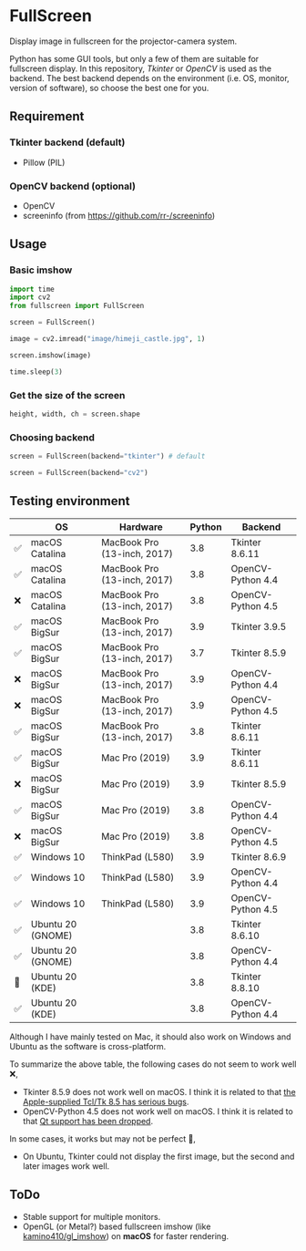 # FullScreen
Display image in fullscreen for the projector-camera system.

Python has some GUI tools, but only a few of them are suitable for fullscreen display. In this repository, *Tkinter* or *OpenCV* is used as the backend. The best backend depends on the environment (i.e. OS, monitor, version of software), so choose the best one for you.

## Requirement
### Tkinter backend (default)
- Pillow (PIL)

### OpenCV backend (optional)
- OpenCV
- screeninfo (from https://github.com/rr-/screeninfo)

## Usage

### Basic imshow
```python
import time
import cv2
from fullscreen import FullScreen

screen = FullScreen()

image = cv2.imread("image/himeji_castle.jpg", 1)

screen.imshow(image)

time.sleep(3)
```

### Get the size of the screen
```python
height, width, ch = screen.shape
```

### Choosing backend
```python
screen = FullScreen(backend="tkinter") # default
```
```python
screen = FullScreen(backend="cv2")
```

## Testing environment
|      | OS | Hardware | Python | Backend |
| ---- | ---- | ---- | ---- | ---- |
|  ✅  | macOS Catalina |  MacBook Pro (13-inch, 2017)  |  3.8  |  Tkinter 8.6.11  |
|  ✅  | macOS Catalina |  MacBook Pro (13-inch, 2017)  |  3.8  |  OpenCV-Python 4.4  |
|  ❌  | macOS Catalina |  MacBook Pro (13-inch, 2017)  |  3.8  |  OpenCV-Python 4.5  |
|  ✅  | macOS BigSur |  MacBook Pro (13-inch, 2017)  |  3.9  |  Tkinter 3.9.5  |
|  ✅  | macOS BigSur |  MacBook Pro (13-inch, 2017)  |  3.7  |  Tkinter 8.5.9  |
|  ❌  | macOS BigSur |  MacBook Pro (13-inch, 2017)  |  3.9  |  OpenCV-Python 4.4  |
|  ❌  | macOS BigSur |  MacBook Pro (13-inch, 2017)  |  3.9  |  OpenCV-Python 4.5  |
|  ✅  | macOS BigSur |  MacBook Pro (13-inch, 2017)  |  3.8  |  Tkinter 8.6.11  |
|  ✅  | macOS BigSur |  Mac Pro (2019)  |  3.9  |  Tkinter 8.6.11  |
|  ❌  | macOS BigSur |  Mac Pro (2019)  |  3.9  |  Tkinter 8.5.9  |
|  ✅  | macOS BigSur |  Mac Pro (2019)  |  3.8  |  OpenCV-Python 4.4  |
|  ❌  | macOS BigSur |  Mac Pro (2019)  |  3.8  |  OpenCV-Python 4.5  |
|  ✅  | Windows 10 |  ThinkPad (L580)  |  3.9  |  Tkinter 8.6.9  |
|  ✅  | Windows 10 |  ThinkPad (L580)  |  3.9  |  OpenCV-Python 4.4  |
|  ✅  | Windows 10 |  ThinkPad (L580)  |  3.9  |  OpenCV-Python 4.5  |
|  ✅  | Ubuntu 20 (GNOME) |   |  3.8  |  Tkinter 8.6.10 |
|  ✅  | Ubuntu 20 (GNOME) |   |  3.8  |  OpenCV-Python 4.4  |
|  🤔  | Ubuntu 20 (KDE) |   |  3.8  |  Tkinter 8.8.10 |
|  ✅  | Ubuntu 20 (KDE) |   |  3.8  |  OpenCV-Python 4.4  |

Although I have mainly tested on Mac, it should also work on Windows and Ubuntu as the software is cross-platform.

To summarize the above table, the following cases do not seem to work well ❌,
- Tkinter 8.5.9 does not work well on macOS. I think it is related to that [the Apple-supplied Tcl/Tk 8.5 has serious bugs](https://www.python.org/download/mac/tcltk/).
- OpenCV-Python 4.5 does not work well on macOS. I think it is related to that [Qt support has been dropped](https://github.com/opencv/opencv-python/releases/tag/48).

In some cases, it works but may not be perfect 🤔, 
- On Ubuntu, Tkinter could not display the first image, but the second and later images work well.

## ToDo
- Stable support for multiple monitors.
- OpenGL (or Metal?) based fullscreen imshow (like [kamino410/gl_imshow](https://github.com/kamino410/gl_imshow)) on **macOS** for faster rendering.